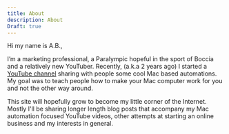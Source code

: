 ```yaml
---
title: About
description: About
Draft: true
---
```


Hi my name is A.B.,

I’m a marketing professional, a Paralympic hopeful in the sport of Boccia and a relatively new YouTuber. Recently, (a.k.a 2 years ago) I started a [YouTube channel](https://www.youtube.com/@AutomationMaestro) sharing with people some cool Mac based automations. My goal was to teach people how to make your Mac computer work for you and not the other way around.

This site will hopefully grow to become my little corner of the Internet. Mostly I'll be sharing longer length blog posts that accompany my Mac automation focused YouTube videos, other attempts at starting an online business and my interests in general.
